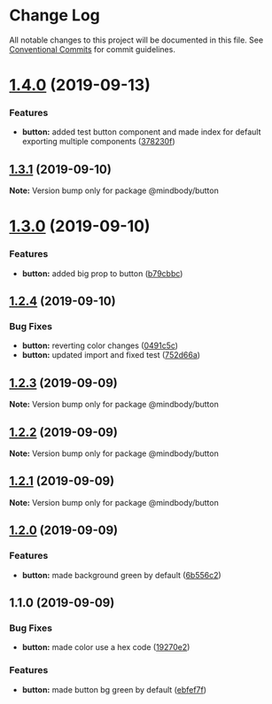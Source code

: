 # Change Log

All notable changes to this project will be documented in this file.
See [Conventional Commits](https://conventionalcommits.org) for commit guidelines.

# [1.4.0](https://github.com/czaas/mb-design-system/compare/@mindbody/button@1.3.0...@mindbody/button@1.4.0) (2019-09-13)


### Features

* **button:** added test button component and made index for default exporting multiple components ([378230f](https://github.com/czaas/mb-design-system/commit/378230f))





## [1.3.1](https://github.com/czaas/mb-design-system/compare/@mindbody/button@1.3.0...@mindbody/button@1.3.1) (2019-09-10)

**Note:** Version bump only for package @mindbody/button





# [1.3.0](https://github.com/czaas/mb-design-system/compare/@mindbody/button@1.2.4...@mindbody/button@1.3.0) (2019-09-10)


### Features

* **button:** added big prop to button ([b79cbbc](https://github.com/czaas/mb-design-system/commit/b79cbbc))





## [1.2.4](https://github.com/czaas/mb-design-system/compare/@mindbody/button@1.2.3...@mindbody/button@1.2.4) (2019-09-10)


### Bug Fixes

* **button:** reverting color changes ([0491c5c](https://github.com/czaas/mb-design-system/commit/0491c5c))
* **button:** updated import and fixed test ([752d66a](https://github.com/czaas/mb-design-system/commit/752d66a))





## [1.2.3](https://github.com/czaas/mb-design-system/compare/@mindbody/button@1.2.2...@mindbody/button@1.2.3) (2019-09-09)

**Note:** Version bump only for package @mindbody/button





## [1.2.2](https://github.com/czaas/mb-design-system/compare/@mindbody/button@1.2.1...@mindbody/button@1.2.2) (2019-09-09)

**Note:** Version bump only for package @mindbody/button





## [1.2.1](https://github.com/czaas/mb-design-system/compare/@mindbody/button@1.2.0...@mindbody/button@1.2.1) (2019-09-09)

**Note:** Version bump only for package @mindbody/button





## [1.2.0](https://github.com/czaas/mb-design-system/compare/@mindbody/button@1.1.0...@mindbody/button@1.2.0) (2019-09-09)


### Features

* **button:** made background green by default ([6b556c2](https://github.com/czaas/mb-design-system/commit/6b556c2))





## 1.1.0 (2019-09-09)


### Bug Fixes

* **button:** made color use a hex code ([19270e2](https://github.com/czaas/mb-design-system/commit/19270e2))


### Features

* **button:** made button bg green by default ([ebfef7f](https://github.com/czaas/mb-design-system/commit/ebfef7f))
